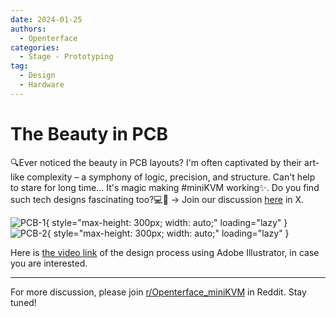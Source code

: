 ```yaml
---
date: 2024-01-25
authors:
  - Openterface
categories:
  - Stage - Prototyping
tag:
  - Design
  - Hardware
---
```


# The Beauty in PCB
🔍Ever noticed the beauty in PCB layouts? I'm often captivated by their art-like complexity – a symphony of logic, precision, and structure. Can't help to stare for long time... It's magic making #miniKVM working✨. Do you find such tech designs fascinating too?💻🔧  -> Join our discussion [here](https://x.com/TechxArtisan/status/1750325082038407570?s=20) in X.

<!-- more -->

![PCB-1](https://res.makeronsite.com/openterface/GEpnUk3bsAA3VfL.png){ style="max-height: 300px; width: auto;" loading="lazy" }
![PCB-2](https://res.makeronsite.com/openterface/GEpnU3ZacAAJfff.png){ style="max-height: 300px; width: auto;" loading="lazy" }

Here is [the video link](https://x.com/TechxArtisan/status/1752879304382521487?s=20) of the design process using Adobe Illustrator, in case you are interested.

--------

For more discussion, please join [r/Openterface_miniKVM](https://www.reddit.com/r/Openterface_miniKVM/) in Reddit. Stay tuned!